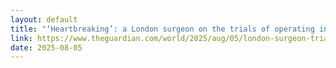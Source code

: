 ```yaml
---
layout: default
title: "‘Heartbreaking’: a London surgeon on the trials of operating in a Gaza hospital"
link: https://www.theguardian.com/world/2025/aug/05/london-surgeon-trials-operating-gaza-nasser-hospital
date: 2025-08-05
---
```

